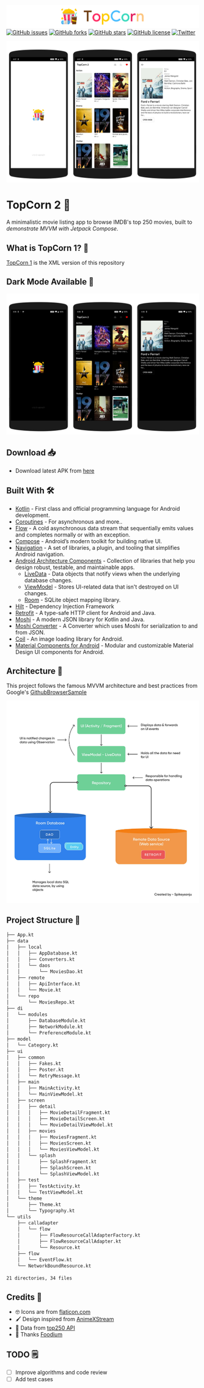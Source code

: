 ![title](extras/title.png)
[![GitHub issues](https://img.shields.io/github/issues/TheCodeMonks/topcorn2)](https://github.com/TheCodeMonks/topcorn2/issues)
[![GitHub forks](https://img.shields.io/github/forks/TheCodeMonks/topcorn2)](https://github.com/TheCodeMonks/topcorn2/network)
[![GitHub stars](https://img.shields.io/github/stars/TheCodeMonks/topcorn2)](https://github.com/TheCodeMonks/topcorn2/stargazers)
[![GitHub license](https://img.shields.io/github/license/TheCodeMonks/topcorn2)](https://github.com/TheCodeMonks/topcorn2/blob/master/LICENSE)
[![Twitter](https://img.shields.io/twitter/url?style=social)](https://twitter.com/intent/tweet?text=Wow:&url=https%3A%2F%2Fgithub.com%2FTheCodeMonks%2Ftopcorn2)

![light_screenshots](extras/screenshot_light.png)

# TopCorn 2 🍿

A minimalistic movie listing app to browse IMDB's top 250 movies,
built to *demonstrate MVVM with Jetpack Compose*.

## What is TopCorn 1? 🤷

[TopCorn 1](https://github.com/theapache64/topcorn) is the XML version of this repository

## Dark Mode Available 🌙
![dark_screenshots](extras/screenshot_dark.png)

## Download 📥

- Download latest APK from [here](https://github.com/TheCodeMonks/topcorn2/releases/latest/download/app-release.apk)

## Built With 🛠

- [Kotlin](https://kotlinlang.org/) - First class and official programming language for Android development.
- [Coroutines](https://kotlinlang.org/docs/reference/coroutines-overview.html) - For asynchronous and more..
- [Flow](https://kotlin.github.io/kotlinx.coroutines/kotlinx-coroutines-core/kotlinx.coroutines.flow/-flow/) - A cold asynchronous data stream that sequentially emits values and completes normally or with an exception.
- [Compose](https://developer.android.com/jetpack/compose) - Android’s modern toolkit for building native UI.
- [Navigation](https://developer.android.com/guide/navigation) - A set of libraries, a plugin, and tooling that simplifies Android navigation.
- [Android Architecture Components](https://developer.android.com/topic/libraries/architecture) - Collection of libraries that help you design robust, testable, and maintainable apps.
  - [LiveData](https://developer.android.com/topic/libraries/architecture/livedata) - Data objects that notify views when the underlying database changes.
  - [ViewModel](https://developer.android.com/topic/libraries/architecture/viewmodel) - Stores UI-related data that isn't destroyed on UI changes.
  - [Room](https://developer.android.com/topic/libraries/architecture/room) - SQLite object mapping library.
- [Hilt](https://dagger.dev/hilt/) - Dependency Injection Framework
- [Retrofit](https://square.github.io/retrofit/) - A type-safe HTTP client for Android and Java.
- [Moshi](https://github.com/square/moshi) - A modern JSON library for Kotlin and Java.
- [Moshi Converter](https://github.com/square/retrofit/tree/master/retrofit-converters/moshi) - A Converter which uses Moshi for serialization to and from JSON.
- [Coil](https://github.com/chrisbanes/accompanist/blob/main/coil/README.md) - An image loading library for Android.
- [Material Components for Android](https://github.com/material-components/material-components-android) - Modular and customizable Material Design UI components for Android.

## Architecture 🗼

This project follows the famous MVVM architecture and best practices from Google's [GithubBrowserSample](https://github.com/android/architecture-components-samples/tree/master/GithubBrowserSample)

![](extras/arch.jpg)

## Project Structure 📂

```
├── App.kt
├── data
│   ├── local
│   │   ├── AppDatabase.kt
│   │   ├── Converters.kt
│   │   └── daos
│   │       └── MoviesDao.kt
│   ├── remote
│   │   ├── ApiInterface.kt
│   │   └── Movie.kt
│   └── repo
│       └── MoviesRepo.kt
├── di
│   └── modules
│       ├── DatabaseModule.kt
│       ├── NetworkModule.kt
│       └── PreferenceModule.kt
├── model
│   └── Category.kt
├── ui
│   ├── common
│   │   ├── Fakes.kt
│   │   ├── Poster.kt
│   │   └── RetryMessage.kt
│   ├── main
│   │   ├── MainActivity.kt
│   │   └── MainViewModel.kt
│   ├── screen
│   │   ├── detail
│   │   │   ├── MovieDetailFragment.kt
│   │   │   ├── MovieDetailScreen.kt
│   │   │   └── MovieDetailViewModel.kt
│   │   ├── movies
│   │   │   ├── MoviesFragment.kt
│   │   │   ├── MoviesScreen.kt
│   │   │   └── MoviesViewModel.kt
│   │   └── splash
│   │       ├── SplashFragment.kt
│   │       ├── SplashScreen.kt
│   │       └── SplashViewModel.kt
│   ├── test
│   │   ├── TestActivity.kt
│   │   └── TestViewModel.kt
│   └── theme
│       ├── Theme.kt
│       └── Typography.kt
└── utils
    ├── calladapter
    │   └── flow
    │       ├── FlowResourceCallAdapterFactory.kt
    │       ├── FlowResourceCallAdapter.kt
    │       └── Resource.kt
    ├── flow
    │   └── EventFlow.kt
    └── NetworkBoundResource.kt

21 directories, 34 files
```

## Credits 🤗

- 🤓 Icons are from [flaticon.com](https://www.flaticon.com/) 
- 🖌️ Design inspired from [AnimeXStream](https://github.com/mukul500/AnimeXStream) 
- 💽 Data from [top250 API](https://github.com/theapache64/top250)
- 📄 Thanks [Foodium](https://github.com/patilshreyas/Foodium)

## TODO 🗒️

  - [ ] Improve algorithms and code review
  - [ ] Add test cases

